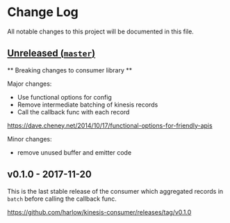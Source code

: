 # Change Log

All notable changes to this project will be documented in this file.

## [Unreleased (`master`)][unreleased]

** Breaking changes to consumer library **

Major changes:

* Use functional options for config
* Remove intermediate batching of kinesis records
* Call the callback func with each record
 
https://dave.cheney.net/2014/10/17/functional-options-for-friendly-apis

Minor changes:

* remove unused buffer and emitter code

[unreleased]: https://github.com/harlow/kinesis-consumer/compare/v0.1.0...HEAD

## v0.1.0 - 2017-11-20

This is the last stable release of the consumer which aggregated records in `batch` before calling the callback func. 

https://github.com/harlow/kinesis-consumer/releases/tag/v0.1.0
